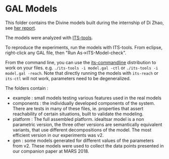 # GAL Models

This folder contains the Divine models built during the internship of Di Zhao, see [her report](https://github.com/lip6/TSAR-DHCCP/raw/master/Reports/rapport_dizhao_2015.pdf).

The models were analyzed with [ITS-tools](http://ddd.lip6.fr).

To reproduce the experiments, run the models with ITS-tools. 
From eclipse, right-click any GAL file, then "Run As->ITS-Model-check".

From the command line, you can use the [its-commandline](https://yanntm.github.io/ITS-commandline/) distribution to work on your files.
e.g. `./its-tools -i model.gal -ctl` or `./its-tools -i model.gal -reach`. 
Note that directly running the models with `its-reach` or `its-ctl` will not work, parameters need to be degeneralized. 

The folders contain :
* example : small models testing various features used in the real models
* components : the individually developed components of the system. There are tests in many of these files, ie. properties that assert reachability of certain situations, built to validate the modeling.
* platform : The full assembled platform. idealtsar model is a non parametric version, the three other versions are semantically equivalent variants, that use different decompositions of the model. The most efficient version in our experiments was v2.
* gen : some models generated for different values of the parameters from v2. These models were used to collect the data points presented in our companion paper at MARS 2018. 


 

